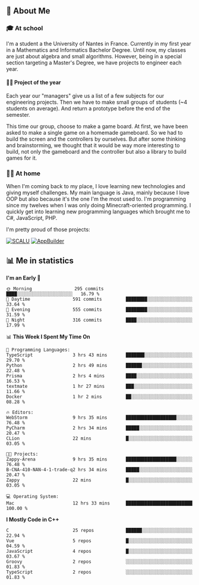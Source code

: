 ## 👀 About Me

### 🎓 At school

I'm a student a the University of Nantes in France. Currently in my first year in a Mathematics and Informatics Bachelor Degree. Until now, my classes are just about algebra and small algorithms. However, being in a special section targeting a Master's Degree, we have projects to engineer each year. 

#### 🔧🔬 Project of the year

Each year our "managers" give us a list of a few subjects for our engineering projects. Then we have to make small groups of students (~4 students on average). And return a prototype before the end of the semester.

This time our group, choose to make a game board. At first, we have been asked to make a single game on a homemade gameboard. So we had to build the screen and the controllers by ourselves. 
But after some thinking and brainstorming, we thought that it would be way more interesting to build, not only the gameboard and the controller but also a library to build games for it.

### 👨‍💻 At home

When I'm coming back to my place, I love learning new technologies and giving myself challenges. My main language is Java, mainly because I love OOP but also because it's the one I'm the most used to. I'm programming since my twelves when I was only doing Minecraft-oriented programming.  I quickly get into learning new programming languages which brought me to C#, JavaScript, PHP. 

I'm pretty proud of those projects:

[![SCALU](https://github-readme-stats.vercel.app/api/pin?username=renardfute&repo=SCALU)](https://github.com/renardfute/scalu)
[![AppBuilder](https://github-readme-stats.vercel.app/api/pin?username=pulsedev2&repo=AppBuilder)](https://github.com/pulsedev2/AppBuilder)

## 📊 Me in statistics
<!--START_SECTION:waka-->
**I'm an Early 🐤** 

```text
🌞 Morning                295 commits         ████░░░░░░░░░░░░░░░░░░░░░   16.79 % 
🌆 Daytime                591 commits         ████████░░░░░░░░░░░░░░░░░   33.64 % 
🌃 Evening                555 commits         ████████░░░░░░░░░░░░░░░░░   31.59 % 
🌙 Night                  316 commits         ████░░░░░░░░░░░░░░░░░░░░░   17.99 % 
```


📊 **This Week I Spent My Time On** 

```text
💬 Programming Languages: 
TypeScript               3 hrs 43 mins       ███████░░░░░░░░░░░░░░░░░░   29.70 % 
Python                   2 hrs 49 mins       ██████░░░░░░░░░░░░░░░░░░░   22.48 % 
Prisma                   2 hrs 4 mins        ████░░░░░░░░░░░░░░░░░░░░░   16.53 % 
textmate                 1 hr 27 mins        ███░░░░░░░░░░░░░░░░░░░░░░   11.66 % 
Docker                   1 hr 2 mins         ██░░░░░░░░░░░░░░░░░░░░░░░   08.28 % 

🔥 Editors: 
WebStorm                 9 hrs 35 mins       ███████████████████░░░░░░   76.48 % 
PyCharm                  2 hrs 34 mins       █████░░░░░░░░░░░░░░░░░░░░   20.47 % 
CLion                    22 mins             █░░░░░░░░░░░░░░░░░░░░░░░░   03.05 % 

🐱‍💻 Projects: 
Zappy-Arena              9 hrs 35 mins       ███████████████████░░░░░░   76.48 % 
B-CNA-410-NAN-4-1-trade-q2 hrs 34 mins       █████░░░░░░░░░░░░░░░░░░░░   20.47 % 
Zappy                    22 mins             █░░░░░░░░░░░░░░░░░░░░░░░░   03.05 % 

💻 Operating System: 
Mac                      12 hrs 33 mins      █████████████████████████   100.00 % 
```

**I Mostly Code in C++** 

```text
C                        25 repos            ██████░░░░░░░░░░░░░░░░░░░   22.94 % 
Vue                      5 repos             █░░░░░░░░░░░░░░░░░░░░░░░░   04.59 % 
JavaScript               4 repos             █░░░░░░░░░░░░░░░░░░░░░░░░   03.67 % 
Groovy                   2 repos             ░░░░░░░░░░░░░░░░░░░░░░░░░   01.83 % 
TypeScript               2 repos             ░░░░░░░░░░░░░░░░░░░░░░░░░   01.83 % 
```




<!--END_SECTION:waka-->
